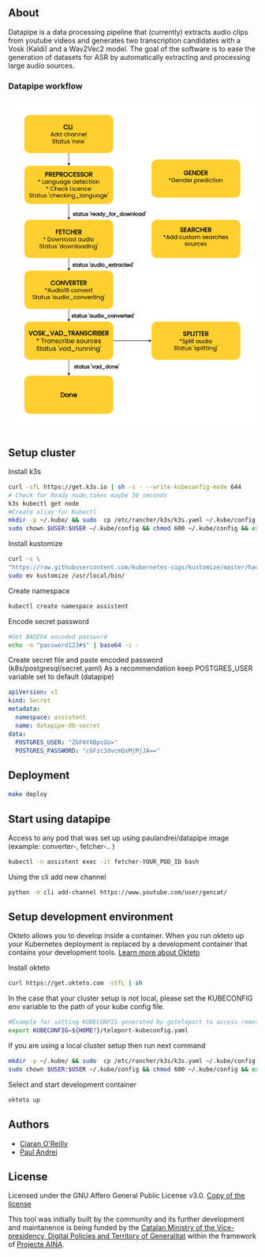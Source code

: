 
## About

Datapipe is a data processing pipeline that (currently) extracts audio clips from youtube videos and generates two transcription candidates with a Vosk (Kaldi) and a Wav2Vec2 model. The goal of the software is to ease the generation of datasets for ASR by automatically extracting and processing large audio sources.

### Datapipe workflow
![Datapipe](datapipe.png)

## Setup cluster

Install k3s

```bash
curl -sfL https://get.k3s.io | sh -s - --write-kubeconfig-mode 644
# Check for Ready node,takes maybe 30 seconds
k3s kubectl get node
#Create alias for Kubectl
mkdir -p ~/.kube/ && sudo  cp /etc/rancher/k3s/k3s.yaml ~/.kube/config && 
sudo chown $USER:$USER ~/.kube/config && chmod 600 ~/.kube/config && export KUBECONFIG=~/.kube/config
```
Install kustomize
```bash
curl -s \
"https://raw.githubusercontent.com/kubernetes-sigs/kustomize/master/hack/install_kustomize.sh"  | bash  && \
sudo mv kustomize /usr/local/bin/
```
Create namespace
```bash
kubectl create namespace assistent
```
Encode secret password
```bash
#Get BASE64 encoded password
echo -n "password123#$" | base64 -i -
```

Create secret file and paste encoded password (k8s/postgresql/secret.yaml)
As a recommendation keep POSTGRES_USER variable set to default (datapipe)
```yml
apiVersion: v1
kind: Secret
metadata:
  namespace: assistent
  name: datapipe-db-secret
data:
  POSTGRES_USER: "ZGF0YXBpcGU="
  POSTGRES_PASSWORD: "cGFzc3dvcmQxMjMjJA=="
```

[//]: # (## Setup database)

[//]: # (Install krew package manager)

[//]: # (https://krew.sigs.k8s.io/docs/user-guide/setup/install/)

[//]: # ()
[//]: # (Install schemahero)

[//]: # (```bash)

[//]: # (kubectl krew install schemahero)

[//]: # (kubectl schemahero install)

[//]: # (```)
## Deployment
```bash
make deploy 
```

## Start using datapipe

Access to any pod that was set up using paulandrei/datapipe image (example: converter-, fetcher-.. )
```bash
kubectl -n assistent exec -it fetcher-YOUR_POD_ID bash
```
Using the cli add new channel
```bash
python -m cli add-channel https://www.youtube.com/user/gencat/
```
## Setup development environment

Okteto allows you to develop inside a container. When you run okteto up your Kubernetes deployment is replaced by a development container that contains your development tools.
[Learn more about Okteto](https://github.com/okteto/okteto#how-it-works)

Install okteto
```bash
curl https://get.okteto.com -sSfL | sh
```

In the case that your cluster setup is not local, please set the KUBECONFIG env variable to the path of your kube config file.
```bash
#Example for setting KUBECONFIG generated by goteleport to access remote cluster
export KUBECONFIG=${HOME?}/teleport-kubeconfig.yaml
```
If you are using a local cluster setup then run next command

```bash
mkdir -p ~/.kube/ && sudo  cp /etc/rancher/k3s/k3s.yaml ~/.kube/config && 
sudo chown $USER:$USER ~/.kube/config && chmod 600 ~/.kube/config && export KUBECONFIG=~/.kube/config
```
Select and start development container
```bash
okteto up
```

## Authors

- [Ciaran O'Reilly](https://github.com/ccoreilly)
- [Paul Andrei](https://github.com/PaulNdrei)

## License

Licensed under the GNU Affero General Public License v3.0. [Copy of the license](LICENSE)

This tool was initially built by the community and its further development and maintanence is being funded by the [Catalan Ministry of the Vice-presidency, Digital Policies and Territory of Generalitat](https://politiquesdigitals.gencat.cat/en/inici/index.html) within the framework of [Projecte AINA](https://politiquesdigitals.gencat.cat/ca/tic/aina-el-projecte-per-garantir-el-catala-en-lera-digital/).
